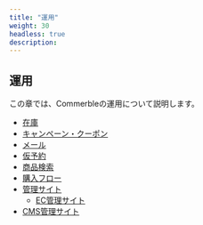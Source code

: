 ```yaml
---
title: "運用"
weight: 30
headless: true
description: 
---
```

<div class="hero" style="background-image:url('management.jpeg')">
  <h2>
    <span class="hero-span">運用</span>
  </h2>
</div>

この章では、Commerbleの運用について説明します。

- [在庫](stock/)
- [キャンペーン・クーポン](campaign/)
- [メール](mail/)
- [仮予約](reserve-order/)
- [商品検索](product-search/)
- [購入フロー](purchase-flow/)
- [管理サイト](admin/)
  - [EC管理サイト](admin/ec/)
- [CMS管理サイト](admin/cms/)
 